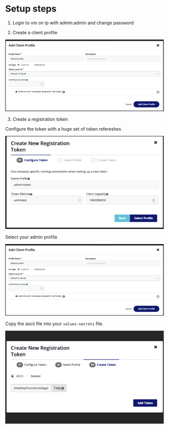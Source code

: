 # Setup steps

1. Login to vm on ip with admin:admin and change password

2. Create a client profile

![](./doc-assets/local-admin-profile.png)

3. Create a registration token

Configure the token with a huge set of token refereshes

![](./doc-assets/config-token.png)

Select your admin profile

![](./doc-assets/local-admin-profile.png)

Copy the ascii file into your `values-secrets` file.

![](./doc-assets/copy-ascii.png)